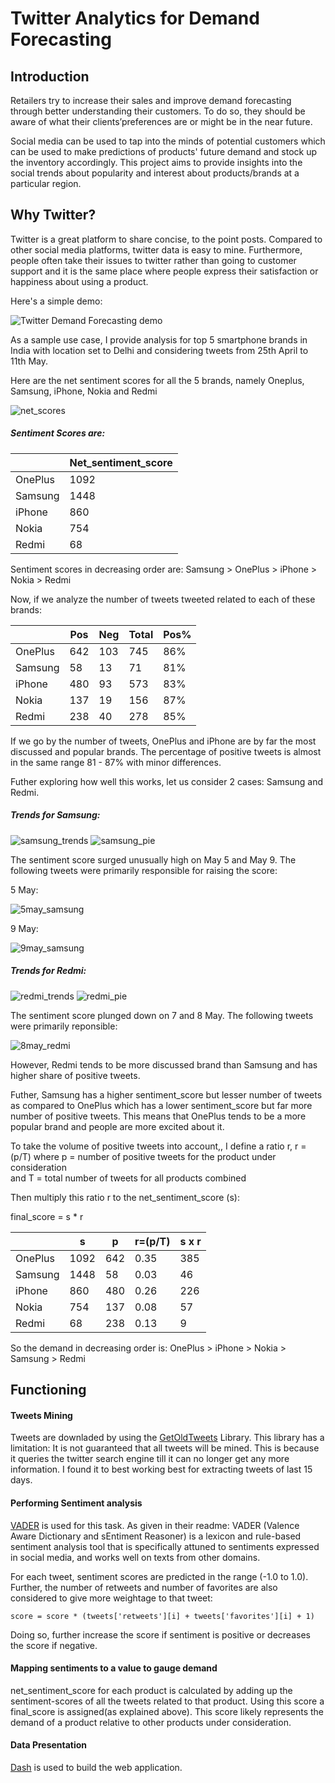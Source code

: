 # Twitter Analytics for Demand Forecasting

## Introduction


Retailers try to increase their sales and improve demand forecasting through better understanding
their customers. To do so, they should be aware of what their clients’preferences are or might
be in the near future.

Social media can be used to tap into the minds of potential customers which can be used to make
predictions of products' future demand and stock up the inventory accordingly. This project aims
to provide insights into the social trends about popularity and interest about products/brands at a
particular region.

## Why Twitter?

Twitter is a great platform to share concise, to the point posts. Compared to other social media
platforms, twitter data is easy to mine. Furthermore, people often take their issues to twitter rather
than going to customer support and it is the same place where people express their satisfaction or 
happiness about using a product.


Here's a simple demo:

![Twitter Demand Forecasting demo](demo/demo.gif)


As a sample use case, I provide analysis for top 5 smartphone brands in India with location set to Delhi and
considering tweets from 25th April to 11th May.

Here are the net sentiment scores for all the 5 brands, namely Oneplus, Samsung, iPhone, Nokia and Redmi

 
![net_scores](demo/images/net_scores.png)

##### Sentiment Scores are:  

|         | Net_sentiment_score |
|---------|---------------------|
| OnePlus | 1092                |
| Samsung | 1448                |
| iPhone  | 860                 |
| Nokia   | 754                 |
| Redmi   | 68                  |  


Sentiment scores in decreasing order are:
Samsung > OnePlus > iPhone > Nokia > Redmi

Now, if we analyze the number of tweets tweeted related to each of these brands:

|         | Pos | Neg | Total | Pos% |
|---------|-----|-----|-------|------|
| OnePlus | 642 | 103 | 745   | 86%  |
| Samsung | 58  | 13  | 71    | 81%  |
| iPhone  | 480 | 93  | 573   | 83%  |
| Nokia   | 137 | 19  | 156   | 87%  |
| Redmi   | 238 | 40  | 278   | 85%  |

If we go by the number of tweets, OnePlus and iPhone are by far the most discussed and popular brands.
The percentage of positive tweets is almost in the same range 81 - 87% with minor differences.

Futher exploring how well this works, let us consider 2 cases: Samsung and Redmi.

##### Trends for Samsung:

![samsung_trends](demo/images/samsung_trends.png)
![samsung_pie](demo/images/samsung_pie.png)

The sentiment score surged unusually high on May 5 and May 9. The following tweets were primarily
responsible for raising the score:  

 5 May:  
 
![5may_samsung](demo/images/5may_samsung.png)

9 May:  

![9may_samsung](demo/images/9may_samsung.png)


##### Trends for Redmi:  

![redmi_trends](demo/images/redmi_trends.png)
![redmi_pie](demo/images/redmi_pie.png)

The sentiment score plunged down on 7 and 8 May. The following tweets were primarily
reponsible:

![8may_redmi](demo/images/8may_redmi.png)  

However, Redmi tends to be more discussed brand than Samsung and has higher share of positive tweets.  

Futher, Samsung has a higher sentiment_score but lesser number of tweets as compared to OnePlus which
has a lower sentiment_score but far more number of positive tweets. This means that OnePlus tends to
be a more popular brand and people are more excited about it.

To take the volume of positive tweets into account,, I define a ratio r, r = (p/T) 
where p = number of positive tweets for the product under consideration  
and T = total number of tweets for all products combined  

Then multiply this ratio r to the net_sentiment_score (s):

final_score = s * r

|         | s    | p   | r=(p/T) | s x r |
|---------|------|-----|---------|-------|
| OnePlus | 1092 | 642 | 0.35    | 385   |
| Samsung | 1448 | 58  | 0.03    | 46    |
| iPhone  | 860  | 480 | 0.26    | 226   |
| Nokia   | 754  | 137 | 0.08    | 57    |
| Redmi   | 68   | 238 | 0.13    | 9     |


So the demand in decreasing order is: OnePlus > iPhone > Nokia > Samsung > Redmi

## Functioning

#### Tweets Mining
Tweets are downladed by using the
[GetOldTweets](https://github.com/marquisvictor/Optimized-Modified-GetOldTweets3-OMGOT) Library.
This library has a limitation: It is not guaranteed that all tweets will be mined. This is because it queries the twitter search engine till it can no longer get any more information. I found it to best working best for extracting tweets of last 15 days.

#### Performing Sentiment analysis
[VADER](https://github.com/cjhutto/vaderSentiment) is used for this task. As given in their readme:
VADER (Valence Aware Dictionary and sEntiment Reasoner) is a lexicon and rule-based sentiment analysis
tool that is specifically attuned to sentiments expressed in social media, and works well on texts
from other domains.  

For each tweet, sentiment scores are predicted in the range (-1.0 to 1.0).
Further, the number of retweets and number of favorites are also considered to give more
weightage to that tweet:  

```score = score * (tweets['retweets'][i] + tweets['favorites'][i] + 1)```  

Doing so, further increase the score if sentiment is positive or decreases the score if negative.

#### Mapping sentiments to a value to gauge demand

net_sentiment_score for each product is calculated by adding up the sentiment-scores of all the tweets
related to that product. Using this score a final_score is assigned(as explained above). This score likely represents the demand of a product relative to other products under consideration.

#### Data Presentation

[Dash](https://github.com/plotly/dash) is used to build the web application.
